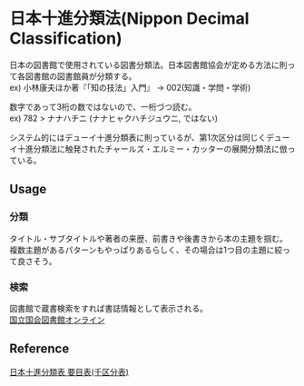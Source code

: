 # 日本十進分類法(Nippon Decimal Classification)

日本の図書館で使用されている図書分類法。日本図書館協会が定める方法に則って各図書館の図書館員が分類する。  
ex) 小林康夫ほか著『「知の技法」入門』 -> 002(知識・学問・学術)  

数字であって3桁の数ではないので、一桁づつ読む。  
ex) 782 > ナナハチニ (ナナヒャクハチジュウニ, ではない)

システム的にはデューイ十進分類表に則っているが、第1次区分は同じくデューイ十進分類法に触発されたチャールズ・エルミー・カッターの展開分類法に倣っている。  


## Usage
### 分類
タイトル・サブタイトルや著者の来歴、前書きや後書きから本の主題を掴む。  
複数主題があるパターンもやっぱりあるらしく、その場合は1つ目の主題に絞って良さそう。  


### 検索
図書館で蔵書検索をすれば書誌情報として表示される。  
[国立国会図書館オンライン](https://ndlonline.ndl.go.jp/#!/)

## Reference
[日本十進分類表 要目表(千区分表)](http://www.library.pref.hokkaido.jp/doc/bunrui/1000NDC9.pdf)
